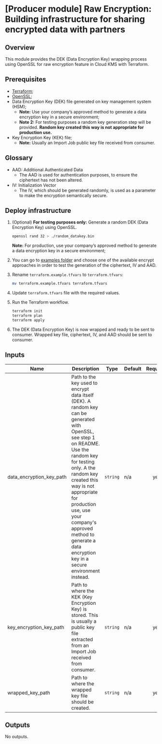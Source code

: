 # [Producer module] Raw Encryption: Building infrastructure for sharing encrypted data with partners

## Overview

This module provides the DEK (Data Encryption Key) wrapping process using OpenSSL for raw encryption feature in Cloud KMS with Terraform.

## Prerequisites

- [Terraform](https://developer.hashicorp.com/terraform/downloads);
- [OpenSSL](https://www.openssl.org/source/index.html);
- Data Encryption Key (DEK) file generated on key management system (HSM);
    - **Note:** Use your company’s approved method to generate a data encryption key in a secure environment;
    - **Note 2:** For testing purposes a random key generation step will be provided. **Random key created this way is not appropriate for production use.**
- Key Encryption Key (KEK) file;
    - **Note:** Usually an Import Job public key file received from consumer.

## Glossary

- AAD: Additional Authenticated Data
    - The AAD is used for authentication purposes, to ensure the ciphertext has not been altered.
- IV: Initialization Vector
    - The IV, which should be generated randomly, is used as a parameter to make the encryption semantically secure.

## Deploy infrastructure

1. (Optional) **For testing purposes only:** Generate a random DEK (Data Encryption Key) using OpenSSL.
    ```sh
    openssl rand 32 > ./random_datakey.bin
    ```
    **Note:** For production, use your company’s approved method to generate a data encryption key in a secure environment;

1. You can go to [examples folder](../examples/) and choose one of the available encrypt approaches in order to test the generation of the ciphertext, IV and AAD.

1. Rename `terraform.example.tfvars` to `terraform.tfvars`:
    ```sh
    mv terraform.example.tfvars terraform.tfvars
    ```

1. Update `terraform.tfvars` file with the required values.

1. Run the Terraform workflow.

    ```sh
    terraform init
    terraform plan
    terraform apply
    ```

1. The DEK (Data Encryption Key) is now wrapped and ready to be sent to consumer. Wrapped key file, ciphertext, IV, and AAD should be sent to consumer.

<!-- BEGINNING OF PRE-COMMIT-TERRAFORM DOCS HOOK -->
## Inputs

| Name | Description | Type | Default | Required |
|------|-------------|------|---------|:--------:|
| data\_encryption\_key\_path | Path to the key used to encrypt data itself (DEK). A random key can be generated with OpenSSL, see step 1 on README. Use the random key for testing only. A the random key created this way is not appropriate for production use, use your company's approved method to generate a data encryption key in a secure environment instead. | `string` | n/a | yes |
| key\_encryption\_key\_path | Path to where the KEK (Key Encryption Key) is stored. This is usually a public key file extracted from an Import Job received from consumer. | `string` | n/a | yes |
| wrapped\_key\_path | Path to where the wrapped key file should be created. | `string` | n/a | yes |

## Outputs

No outputs.

<!-- END OF PRE-COMMIT-TERRAFORM DOCS HOOK -->
